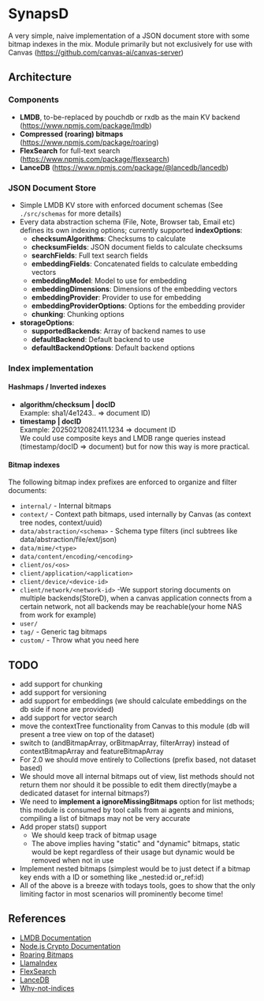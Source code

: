 # SynapsD

A very simple, naive implementation of a JSON document store with some bitmap indexes in the mix. Module primarily but not exclusively for use with Canvas (https://github.com/canvas-ai/canvas-server)

## Architecture

### Components

- **LMDB**, to-be-replaced by pouchdb or rxdb as the main KV backend (https://www.npmjs.com/package/lmdb)
- **Compressed (roaring) bitmaps** (https://www.npmjs.com/package/roaring)
- **FlexSearch** for full-text search (https://www.npmjs.com/package/flexsearch)
- **LanceDB** (https://www.npmjs.com/package/@lancedb/lancedb)

### JSON Document Store

- Simple LMDB KV store with enforced document schemas (See `./src/schemas` for more details)
- Every data abstraction schema (File, Note, Browser tab, Email etc) defines its own indexing options; currently supported **indexOptions**:
  - **checksumAlgorithms**: Checksums to calculate
  - **checksumFields**: JSON document fields to calculate checksums
  - **searchFields**: Full text search fields
  - **embeddingFields**: Concatenated fields to calculate embedding vectors
  - **embeddingModel**: Model to use for embedding
  - **embeddingDimensions**: Dimensions of the embedding vectors
  - **embeddingProvider**: Provider to use for embedding
  - **embeddingProviderOptions**: Options for the embedding provider
  - **chunking**: Chunking options
- **storageOptions**:
  - **supportedBackends**: Array of backend names to use
  - **defaultBackend**: Default backend to use
  - **defaultBackendOptions**: Default backend options

### Index implementation

#### Hashmaps / Inverted indexes

- **algorithm/checksum | docID**  
  Example: sha1/4e1243.. => document ID)
- **timestamp | docID**  
  Example: 20250212082411.1234 => document ID  
We could use composite keys and LMDB range queries instead (timestamp/docID => document) but for now this way is more practical.

#### Bitmap indexes

The following bitmap index prefixes are enforced to organize and filter documents:

- `internal/` - Internal bitmaps
- `context/` - Context path bitmaps, used internally by Canvas (as context tree nodes, context/uuid)
- `data/abstraction/<schema>` - Schema type filters (incl subtrees like data/abstraction/file/ext/json)
- `data/mime/<type>`
- `data/content/encoding/<encoding>`
- `client/os/<os>`
- `client/application/<application>`
- `client/device/<device-id>`
- `client/network/<network-id>` -We support storing documents on multiple backends(StoreD), when a canvas application connects from a certain network, not all backends may be reachable(your home NAS from work for example)
- `user/`
- `tag/` - Generic tag bitmaps
- `custom/` - Throw what you need here

## TODO

- add support for chunking
- add support for versioning
- add support for embeddings (we should calculate embeddings on the db side if none are provided)
- add support for vector search
- move the contextTree functionality from Canvas to this module (db will present a tree view on top of the dataset)
- switch to (andBitmapArray, orBitmapArray, filterArray) instead of contextBitmapArray and featureBitmapArray
- For 2.0 we should move entirely to Collections (prefix based, not dataset based)
- We should move all internal bitmaps out of view, list methods should not return them nor should it be possible to edit them directly(maybe a dedicated dataset for internal bitmaps?)
- We need to **implement a ignoreMissingBitmaps** option for list methods; this module is consumed by tool calls from ai agents and minions, compiling a list of bitmaps may not be very accurate
- Add proper stats() support
  - We should keep track of bitmap usage
  - The above implies having "static" and "dynamic" bitmaps, static would be kept regardless of their usage but dynamic would be removed when not in use
- Implement nested bitmaps (simplest would be to just detect if a bitmap key ends with a ID or something like _nested:id or_ref:id)
- All of the above is a breeze with todays tools, goes to show that the only limiting factor in most scenarios will prominently become time!

## References

- [LMDB Documentation](http://www.lmdb.tech/doc/)
- [Node.js Crypto Documentation](https://nodejs.org/docs/latest-v20.x/api/crypto.html)
- [Roaring Bitmaps](https://roaringbitmap.org/)
- [LlamaIndex](https://www.llamaindex.ai/)
- [FlexSearch](https://github.com/nextapps-de/flexsearch)
- [LanceDB](https://lancedb.com/)
- [Why-not-indices](https://stackoverflow.com/questions/1378781/proper-terminology-should-i-say-indexes-or-indices)
